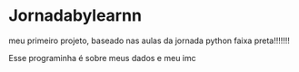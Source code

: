# Jornadabylearnn
meu primeiro projeto, baseado nas aulas da jornada python faixa preta!!!!!!!

Esse programinha é sobre meus dados e meu imc
